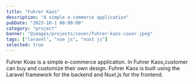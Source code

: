 ```yaml
---
title: "Fuhrer Kaos"
description: "A simple e-commerce application"
pubDate: "2023-10-1 00:00:00"
category: "project"
banner: "@images/projects/cover/fuhrer-kaos-cover.jpeg"
tags: ["laravel", "vue js", "nuxt js"]
selected: true
---
```


Fuhrer Koas is a simple e-commerce application. In Fuhrer Kaos,customer can buy and customize their own design. Fuhrer Kaos is built using the Laravel framework for the backend and Nuxt.js for the frontend.

```

```
